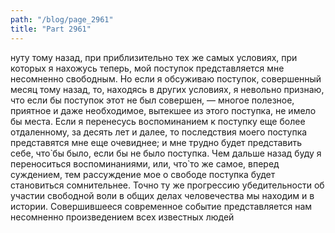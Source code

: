 ```yaml
---
path: "/blog/page_2961"
title: "Part 2961"
---
```


нуту тому назад, при приблизительно тех же самых условиях, при которых я нахожусь теперь, мой поступок представляется мне несомненно свободным. Но если я обсуживаю поступок, совершенный месяц тому назад, то, находясь в других условиях, я невольно признаю, что если бы поступок этот не был совершен, — многое полезное, приятное и даже необходимое, вытекшее из этого поступка, не имело бы места. Если я перенесусь воспоминанием к поступку еще более отдаленному, за десять лет и далее, то последствия моего поступка представятся мне еще очевиднее; и мне трудно будет представить себе, что̀ бы было, если бы не было поступка. Чем дальше назад буду я переноситься воспоминаниями, или, что̀ то же самое, вперед суждением, тем рассуждение мое о свободе поступка будет становиться сомнительнее.
Точно ту же прогрессию убедительности об участии свободной воли в общих делах человечества мы находим и в истории. Совершившееся современное событие представляется нам несомненно произведением всех известных людей
